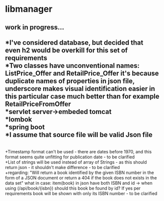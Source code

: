 # libmanager

work in progress...<br>
<br>*I've considered database, but decided that even h2 would be overkill for this set of requirements
<br>*Two classes have unconventional names: ListPrice_Offer and RetailPrice_Offer it's because duplicate names of properties in json file, underscore makes visual identification easier in this particular case much better than for example RetailPriceFromOffer
<br>*servlet server->embeded tomcat
<br>*lombok
<br>*spring boot
<br>*I assume that source file will be valid Json file
-----
<br>+Timestamp format can't be used - there are dates before 1970, and this format seems quite unfitting for publication date - to be clarified
<br>+List of strings will be used instead of array of Strings - as this should return json - it shouldn't make difference - to be clarified
<br>+regarding:
    "Will return a book identified by the given ISBN number in the form of a JSON document or return
    a 404 if the book does not exists in the data set"
    what in case:
    item(book) in json have both ISBN and id -> when using (/api/book/{isbn}) should this book be found by id? If yes per requirements book will be shown with only its ISBN number - to be clarified